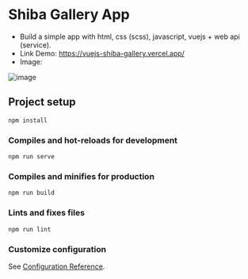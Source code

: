 # Shiba Gallery App
  - Build a simple app with html, css (scss), javascript, vuejs + web api (service).
  - Link Demo: https://vuejs-shiba-gallery.vercel.app/
  - Image:
 
 ![image](https://user-images.githubusercontent.com/55732539/183280796-ed519dfe-6fd3-4338-bbb3-730a96111860.png)

## Project setup
```
npm install
```

### Compiles and hot-reloads for development
```
npm run serve
```

### Compiles and minifies for production
```
npm run build
```

### Lints and fixes files
```
npm run lint
```

### Customize configuration
See [Configuration Reference](https://cli.vuejs.org/config/).
